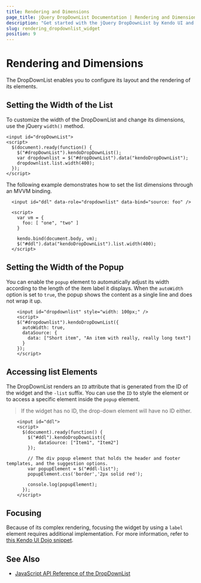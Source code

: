 ```yaml
---
title: Rendering and Dimensions
page_title: jQuery DropDownList Documentation | Rendering and Dimensions | Kendo UI
description: "Get started with the jQuery DropDownList by Kendo UI and configure its layout and the rendering of its elements."
slug: rendering_dropdownlist_widget
position: 9
---
```


# Rendering and Dimensions

The DropDownList enables you to configure its layout and the rendering of its elements.

## Setting the Width of the List

To customize the width of the DropDownList and change its dimensions, use the jQuery `width()` method.

    <input id="dropDownList">
    <script>
      $(document).ready(function() {
        $("#dropDownList").kendoDropDownList();
        var dropdownlist = $("#dropDownList").data("kendoDropDownList");
        dropdownlist.list.width(400);
      });
    </script>

The following example demonstrates how to set the list dimensions through an MVVM binding.

```dojo
  <input id="ddl" data-role="dropdownlist" data-bind="source: foo" />

  <script>
    var vm = {
      foo: [ "one", "two" ]
    }

    kendo.bind(document.body, vm);
    $("#ddl").data("kendoDropDownList").list.width(400);
  </script>
```

## Setting the Width of the Popup

You can enable the `popup` element to automatically adjust its width according to the length of the item label it displays. When the `autoWidth` option is set to `true`, the popup shows the content as a single line and does not wrap it up.

```dojo
    <input id="dropdownlist" style="width: 100px;" />
    <script>
    $("#dropdownlist").kendoDropDownList({
      autoWidth: true,
      dataSource: {
        data: ["Short item", "An item with really, really long text"]
      }
    });
    </script>
```

## Accessing list Elements

The DropDownList renders an `ID` attribute that is generated from the ID of the widget and the `-list` suffix. You can use the `ID` to style the element or to access a specific element inside the `popup` element.

> If the widget has no ID, the drop-down element will have no ID either.

```dojo
    <input id="ddl">
    <script>
      $(document).ready(function() {
        $("#ddl").kendoDropDownList({
            dataSource: ["Item1", "Item2"]
        });

        // The div popup element that holds the header and footer templates, and the suggestion options.
        var popupElement = $("#ddl-list");
        popupElement.css('border','2px solid red');

        console.log(popupElement);
      });
    </script>
```

## Focusing

Because of its complex rendering, focusing the widget by using a `label` element requires additional implementation. For more information, refer to [this Kendo UI Dojo snippet](https://dojo.telerik.com/uSeho).

## See Also

* [JavaScript API Reference of the DropDownList](/api/javascript/ui/dropdownlist)
